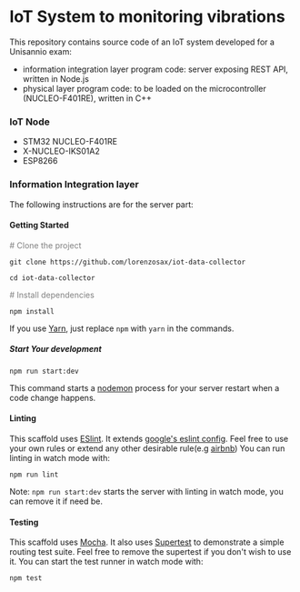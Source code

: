 # IoT System to monitoring vibrations
This repository contains source code of an IoT system developed for a Unisannio exam:
- information integration layer program code: server exposing REST API, written in Node.js
- physical layer program code: to be loaded on the microcontroller (NUCLEO-F401RE), written in C++

### IoT Node
- STM32 NUCLEO-F401RE
- X-NUCLEO-IKS01A2
- ESP8266

### Information Integration layer
The following instructions are for the server part:

#### Getting Started

<span style="color:gray"># Clone the project</span>
```
git clone https://github.com/lorenzosax/iot-data-collector
```
`cd iot-data-collector`

<span style="color:gray"># Install dependencies</span>
```
npm install
``` 
 If you use [Yarn](https://yarnpkg.com), just replace `npm` with `yarn` in the commands.
##### Start Your development
```
npm run start:dev
```
This command starts a [nodemon](https://nodemon.io) process for your server restart when a code change happens.
#### Linting
This scaffold uses [ESlint](https://eslint.org). 
It extends [google's eslint config](https://github.com/google/eslint-config-google). Feel
free to use your own rules or extend any other desirable rule(e.g [airbnb](https://www.npmjs.com/package/eslint-config-airbnb))
You can run linting in watch mode with:
```
npm run lint
```
Note: `npm run start:dev` starts the server with linting in watch mode, you can remove it if need be.
#### Testing
This scaffold uses [Mocha](https://mochajs.org). It also uses [Supertest](https://github.com/visionmedia/supertest) to demonstrate a simple routing test suite.
Feel free to remove the supertest if you don't wish to use it.
You can start the test runner in watch mode with:
```
npm test
```
